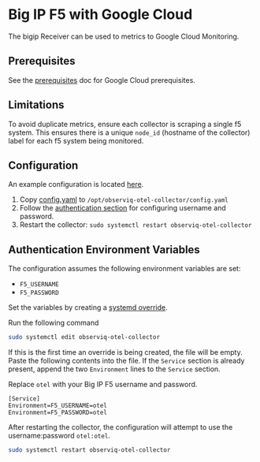 # Big IP F5 with Google Cloud

The bigip Receiver can be used to metrics to Google Cloud Monitoring.

## Prerequisites

See the [prerequisites](../README.md) doc for Google Cloud prerequisites.

## Limitations

To avoid duplicate metrics, ensure each collector is scraping a single f5 system. This ensures
there is a unique `node_id` (hostname of the collector) label for each f5 system being monitored.

## Configuration

An example configuration is located [here](./config.yaml).

1. Copy [config.yaml](./config.yaml) to `/opt/observiq-otel-collector/config.yaml`
2. Follow the [authentication section](./README.md#authentication-environment-variables) for configuring username and password.
2. Restart the collector: `sudo systemctl restart observiq-otel-collector`

## Authentication Environment Variables

The configuration assumes the following environment variables are set:
- `F5_USERNAME`
- `F5_PASSWORD`

Set the variables by creating a [systemd override](https://wiki.archlinux.org/title/systemd#Replacement_unit_files).

Run the following command
```bash
sudo systemctl edit observiq-otel-collector
```

If this is the first time an override is being created, the file will be empty. Paste the following contents into the file. If the `Service` section is already present, append the two `Environment` lines to the `Service` section.

Replace `otel` with your Big IP F5 username and password.
```
[Service]
Environment=F5_USERNAME=otel
Environment=F5_PASSWORD=otel
```

After restarting the collector, the configuration will attempt to use the username:password `otel:otel`.

```bash
sudo systemctl restart observiq-otel-collector
```
